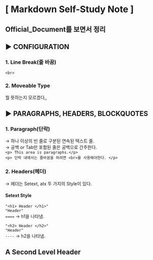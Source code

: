 # **[ Markdown Self-Study Note ]**  


## Official_Document를 보면서 정리  


## ▶ CONFIGURATION  
### 1. Line Break(줄 바꿈)   
`<br>`  

### 2. Moveable Type  
뭘 뜻하는지 모르겠다,,  

## ▶ PARAGRAPHS, HEADERS, BLOCKQUOTES  
### 1. Paragraph(단락)  
→ 하나 이상의 빈 줄로 구분된 연속된 텍스트 줄.  
→ 공백 or Tab만 포함된 줄은 공백으로 간주한다.  
`<p> This area is paragraphs.</p>`  <br>
`<p> 단락 내에서는 줄바꿈을 하려면 <br>를 사용해야한다. </p>` <br>
### 2. Headers(헤더)  
→ 헤더는 Setext, atx 두 가지의 Style이 있다.  
#### Setext Style  
`"<h1> Header </h1>"`  
`"Header"`  
`====`
→ h1을 나타냄.  

`"<h2> Header </h2>"`  
`"Header"`  
`----`
→ h2을 나타냄.  
<!-- <h1> A First Level Header </h1> -->
A Second Level Header
---------------------

